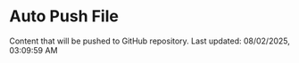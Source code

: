 # Auto Push File

Content that will be pushed to GitHub repository.
Last updated: 08/02/2025, 03:09:59 AM